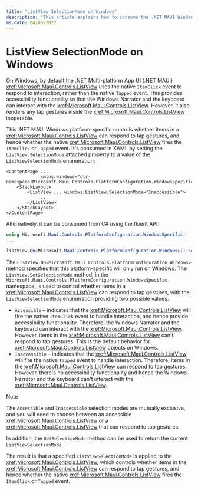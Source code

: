 ```yaml
---
title: "ListView SelectionMode on Windows"
description: "This article explains how to consume the .NET MAUI Windows platform-specific that controls whether items in a ListView can respond to tap gestures."
ms.date: 04/06/2022
---
```


# ListView SelectionMode on Windows

On Windows, by default the .NET Multi-platform App UI (.NET MAUI) <xref:Microsoft.Maui.Controls.ListView> uses the native `ItemClick` event to respond to interaction, rather than the native `Tapped` event. This provides accessibility functionality so that the Windows Narrator and the keyboard can interact with the <xref:Microsoft.Maui.Controls.ListView>. However, it also renders any tap gestures inside the <xref:Microsoft.Maui.Controls.ListView> inoperable.

This .NET MAUI Windows platform-specific controls whether items in a <xref:Microsoft.Maui.Controls.ListView> can respond to tap gestures, and hence whether the native <xref:Microsoft.Maui.Controls.ListView> fires the `ItemClick` or `Tapped` event. It's consumed in XAML by setting the `ListView.SelectionMode` attached property to a value of the `ListViewSelectionMode` enumeration:

```xaml
<ContentPage ...
             xmlns:windows="clr-namespace:Microsoft.Maui.Controls.PlatformConfiguration.WindowsSpecific;assembly=Microsoft.Maui.Controls">
    <StackLayout>
        <ListView ... windows:ListView.SelectionMode="Inaccessible">
            ...
        </ListView>
    </StackLayout>
</ContentPage>
```

Alternatively, it can be consumed from C# using the fluent API:

```csharp
using Microsoft.Maui.Controls.PlatformConfiguration.WindowsSpecific;
...

listView.On<Microsoft.Maui.Controls.PlatformConfiguration.Windows>().SetSelectionMode(ListViewSelectionMode.Inaccessible);
```

The `ListView.On<Microsoft.Maui.Controls.PlatformConfiguration.Windows>` method specifies that this platform-specific will only run on Windows. The `ListView.SetSelectionMode` method, in the `Microsoft.Maui.Controls.PlatformConfiguration.WindowsSpecific` namespace, is used to control whether items in a <xref:Microsoft.Maui.Controls.ListView> can respond to tap gestures, with the `ListViewSelectionMode` enumeration providing two possible values:

- `Accessible` – indicates that the <xref:Microsoft.Maui.Controls.ListView> will fire the native `ItemClick` event to handle interaction, and hence provide accessibility functionality. Therefore, the Windows Narrator and the keyboard can interact with the <xref:Microsoft.Maui.Controls.ListView>. However, items in the <xref:Microsoft.Maui.Controls.ListView> can't respond to tap gestures. This is the default behavior for <xref:Microsoft.Maui.Controls.ListView> objects on Windows.
- `Inaccessible` – indicates that the <xref:Microsoft.Maui.Controls.ListView> will fire the native `Tapped` event to handle interaction. Therefore, items in the <xref:Microsoft.Maui.Controls.ListView> can respond to tap gestures. However, there's no accessibility functionality and hence the Windows Narrator and the keyboard can't interact with the <xref:Microsoft.Maui.Controls.ListView>.

> [!NOTE]
> The `Accessible` and `Inaccessible` selection modes are mutually exclusive, and you will need to choose between an accessible <xref:Microsoft.Maui.Controls.ListView> or a <xref:Microsoft.Maui.Controls.ListView> that can respond to tap gestures.

In addition, the `GetSelectionMode` method can be used to return the current `ListViewSelectionMode`.

The result is that a specified `ListViewSelectionMode` is applied to the <xref:Microsoft.Maui.Controls.ListView>, which controls whether items in the <xref:Microsoft.Maui.Controls.ListView> can respond to tap gestures, and hence whether the native <xref:Microsoft.Maui.Controls.ListView> fires the `ItemClick` or `Tapped` event.
